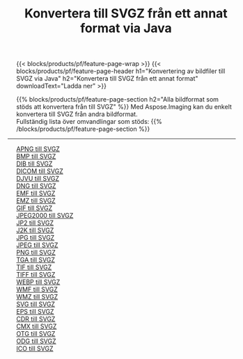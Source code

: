 ﻿---
title: Konvertera till SVGZ från ett annat format via Java 
weight: 3920
url: /sv/java/conversion/to/svgz 
lang: sv
langdirlevel: 2
locales: zh-hans,ja,it,ru,de,es,fr,nl,id,lt,pl,pt,vi,tr,ko,zh-hant,ar,hi,th,sv,cs,uk,he
description: Med Aspose.Imaging kan du enkelt konvertera till SVGZ från andra format
---

{{< blocks/products/pf/feature-page-wrap >}}
{{< blocks/products/pf/feature-page-header h1="Konvertering av bildfiler till SVGZ via Java" h2="Konvertera till SVGZ från ett annat format" downloadText="Ladda ner" >}}


{{% blocks/products/pf/feature-page-section  h2="Alla bildformat som stöds att konvertera från till SVGZ" %}}
Med Aspose.Imaging kan du enkelt konvertera till SVGZ från andra bildformat.
<br/>
Fullständig lista över omvandlingar som stöds:
{{% /blocks/products/pf/feature-page-section %}}
<div class="container-fluid productfamilypage bg-gray">
    <div class="convertypes bg-gray agp-content section">
        <div class="container">
		<hr style="margin-left:-20px;"/>
		<div class="row other-converters">
		    <div class='col-md-2 other-converter remove-lp remove-rp'><a href="/imaging/sv/java/conversion/apng-to-svgz" >APNG till SVGZ</a></div>
<div class='col-md-2 other-converter remove-lp remove-rp'><a href="/imaging/sv/java/conversion/bmp-to-svgz" >BMP till SVGZ</a></div>
<div class='col-md-2 other-converter remove-lp remove-rp'><a href="/imaging/sv/java/conversion/dib-to-svgz" >DIB till SVGZ</a></div>
<div class='col-md-2 other-converter remove-lp remove-rp'><a href="/imaging/sv/java/conversion/dicom-to-svgz" >DICOM till SVGZ</a></div>
<div class='col-md-2 other-converter remove-lp remove-rp'><a href="/imaging/sv/java/conversion/djvu-to-svgz" >DJVU till SVGZ</a></div>
<div class='col-md-2 other-converter remove-lp remove-rp'><a href="/imaging/sv/java/conversion/dng-to-svgz" >DNG till SVGZ</a></div>
<div class='col-md-2 other-converter remove-lp remove-rp'><a href="/imaging/sv/java/conversion/emf-to-svgz" >EMF till SVGZ</a></div>
<div class='col-md-2 other-converter remove-lp remove-rp'><a href="/imaging/sv/java/conversion/emz-to-svgz" >EMZ till SVGZ</a></div>
<div class='col-md-2 other-converter remove-lp remove-rp'><a href="/imaging/sv/java/conversion/gif-to-svgz" >GIF till SVGZ</a></div>
<div class='col-md-2 other-converter remove-lp remove-rp'><a href="/imaging/sv/java/conversion/jpeg2000-to-svgz" >JPEG2000 till SVGZ</a></div>
<div class='col-md-2 other-converter remove-lp remove-rp'><a href="/imaging/sv/java/conversion/jp2-to-svgz" >JP2 till SVGZ</a></div>
<div class='col-md-2 other-converter remove-lp remove-rp'><a href="/imaging/sv/java/conversion/j2k-to-svgz" >J2K till SVGZ</a></div>
<div class='col-md-2 other-converter remove-lp remove-rp'><a href="/imaging/sv/java/conversion/jpg-to-svgz" >JPG till SVGZ</a></div>
<div class='col-md-2 other-converter remove-lp remove-rp'><a href="/imaging/sv/java/conversion/jpeg-to-svgz" >JPEG till SVGZ</a></div>
<div class='col-md-2 other-converter remove-lp remove-rp'><a href="/imaging/sv/java/conversion/png-to-svgz" >PNG till SVGZ</a></div>
<div class='col-md-2 other-converter remove-lp remove-rp'><a href="/imaging/sv/java/conversion/tga-to-svgz" >TGA till SVGZ</a></div>
<div class='col-md-2 other-converter remove-lp remove-rp'><a href="/imaging/sv/java/conversion/tif-to-svgz" >TIF till SVGZ</a></div>
<div class='col-md-2 other-converter remove-lp remove-rp'><a href="/imaging/sv/java/conversion/tiff-to-svgz" >TIFF till SVGZ</a></div>
<div class='col-md-2 other-converter remove-lp remove-rp'><a href="/imaging/sv/java/conversion/webp-to-svgz" >WEBP till SVGZ</a></div>
<div class='col-md-2 other-converter remove-lp remove-rp'><a href="/imaging/sv/java/conversion/wmf-to-svgz" >WMF till SVGZ</a></div>
<div class='col-md-2 other-converter remove-lp remove-rp'><a href="/imaging/sv/java/conversion/wmz-to-svgz" >WMZ till SVGZ</a></div>
<div class='col-md-2 other-converter remove-lp remove-rp'><a href="/imaging/sv/java/conversion/svg-to-svgz" >SVG till SVGZ</a></div>
<div class='col-md-2 other-converter remove-lp remove-rp'><a href="/imaging/sv/java/conversion/eps-to-svgz" >EPS till SVGZ</a></div>
<div class='col-md-2 other-converter remove-lp remove-rp'><a href="/imaging/sv/java/conversion/cdr-to-svgz" >CDR till SVGZ</a></div>
<div class='col-md-2 other-converter remove-lp remove-rp'><a href="/imaging/sv/java/conversion/cmx-to-svgz" >CMX till SVGZ</a></div>
<div class='col-md-2 other-converter remove-lp remove-rp'><a href="/imaging/sv/java/conversion/otg-to-svgz" >OTG till SVGZ</a></div>
<div class='col-md-2 other-converter remove-lp remove-rp'><a href="/imaging/sv/java/conversion/odg-to-svgz" >ODG till SVGZ</a></div>
<div class='col-md-2 other-converter remove-lp remove-rp'><a href="/imaging/sv/java/conversion/ico-to-svgz" >ICO till SVGZ</a></div>
                </div>
        </div>
    </div>
</div>
<br/>


